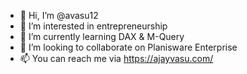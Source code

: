 - 👋 Hi, I’m @avasu12
- 👀 I’m interested in entrepreneurship
- 🌱 I’m currently learning DAX & M-Query
- 💞️ I’m looking to collaborate on Planisware Enterprise
- 📫 You can reach me via https://ajayvasu.com/

<!---
avasu12/avasu12 is a ✨ special ✨ repository because its `README.md` (this file) appears on your GitHub profile.
You can click the Preview link to take a look at your changes.
--->
